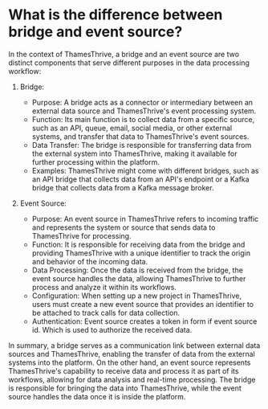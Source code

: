 # What is the difference between bridge and event source?

In the context of ThamesThrive, a bridge and an event source are two distinct components that serve different purposes in
the data processing workflow:

1. Bridge:
    - Purpose: A bridge acts as a connector or intermediary between an external data source and ThamesThrive's event
      processing system.
    - Function: Its main function is to collect data from a specific source, such as an API, queue, email, social media,
      or other external systems, and transfer that data to ThamesThrive's event sources.
    - Data Transfer: The bridge is responsible for transferring data from the external system into ThamesThrive, making it
      available for further processing within the platform.
    - Examples: ThamesThrive might come with different bridges, such as an API bridge that collects data from an API's
      endpoint or a Kafka bridge that collects data from a Kafka message broker.

2. Event Source:
    - Purpose: An event source in ThamesThrive refers to incoming traffic and represents the system or source that sends
      data to ThamesThrive for processing.
    - Function: It is responsible for receiving data from the bridge and providing ThamesThrive with a unique identifier to
      track the origin and behavior of the incoming data.
    - Data Processing: Once the data is received from the bridge, the event source handles the data, allowing ThamesThrive
      to further process and analyze it within its workflows.
    - Configuration: When setting up a new project in ThamesThrive, users must create a new event source that provides an
      identifier to be attached to track calls for data collection.
    - Authentication: Event source creates a token in form if event source id. Which is used to authorize the received data.

In summary, a bridge serves as a communication link between external data sources and ThamesThrive, enabling the transfer of
data from the external systems into the platform. On the other hand, an event source represents ThamesThrive's capability to
receive data and process it as part of its workflows, allowing for data analysis and real-time processing. The bridge is
responsible for bringing the data into ThamesThrive, while the event source handles the data once it is inside the platform.
